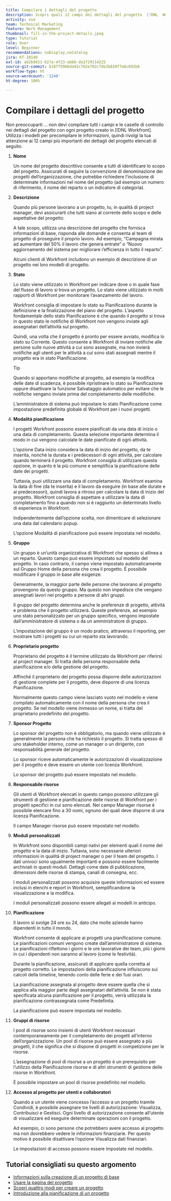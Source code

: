 ```yaml
---
title: Compilare i dettagli del progetto
description: Scopri quali 12 campi dei dettagli del progetto  [!DNL  Workfront]  consiglia di compilare durante la creazione di un progetto.
activity: use
team: Technical Marketing
feature: Work Management
thumbnail: fill-in-the-project-details.jpeg
type: Tutorial
role: User
level: Beginner
recommendations: noDisplay,noCatalog
jira: KT-10140
exl-id: a62b9421-627a-4f23-ab66-da1f29114225
source-git-commit: b18ff5966da92c762e702c7de2b020f7a6c692b6
workflow-type: ht
source-wordcount: '1248'
ht-degree: 100%

---
```


# Compilare i dettagli del progetto

Non preoccuparti ... non devi compilare tutti i campi e le caselle di controllo nei dettagli del progetto con ogni progetto creato in [!DNL  Workfront]. Utilizza i modelli per precompilare le informazioni, quindi rivolgi la tua attenzione ai 12 campi più importanti dei dettagli del progetto elencati di seguito.

1. **Nome**

   Un nome del progetto descrittivo consente a tutti di identificare lo scopo del progetto. Assicurati di seguire la convenzione di denominazione dei progetti dell’organizzazione, che potrebbe richiedere l’inclusione di determinate informazioni nel nome del progetto (ad esempio un numero di riferimento, il nome del reparto o un indicatore di categoria).


1. **Descrizione**

   Quando più persone lavorano a un progetto, tu, in qualità di project manager, devi assicurarti che tutti siano al corrente dello scopo e delle aspettative del progetto.

   A tale scopo, utilizza una descrizione del progetto che fornisca informazioni di base, risponda alle domande e consenta al team di progetto di proseguire il proprio lavoro. Ad esempio, “Campagna mirata ad aumentare del 50% il lavoro che genera entrate” o “Nuovo aggiornamento del sistema per migliorare l’efficienza in tutto il reparto”.

   Alcuni clienti di Workfront includono un esempio di descrizione di un progetto nei loro modelli di progetto.

1. **Stato**

   Lo stato viene utilizzato in Workfront per indicare dove o in quale fase del flusso di lavoro si trova un progetto. Lo stato viene utilizzato in molti rapporti di Workfront per monitorare l’avanzamento del lavoro.

   Workfront consiglia di impostare lo stato su Pianificazione durante la definizione e la finalizzazione del piano del progetto. L’aspetto fondamentale dello stato Pianificazione è che quando il progetto si trova in questo stato le notifiche di Workfront non vengono inviate agli assegnatari dell’attività sul progetto.

   Quindi, una volta che il progetto è pronto per essere avviato, modifica lo stato su Corrente. Questo consente a Workfront di inviare notifiche alle persone sulle nuove attività a cui sono assegnate, ma non invierà notifiche agli utenti per le attività a cui sono stati assegnati mentre il progetto era in stato Pianificazione.

   >[!TIP]
   >
   >  Quando si apportano modifiche al progetto, ad esempio la modifica delle date di scadenza, è possibile ripristinare lo stato su Pianificazione oppure disattivare la funzione Salvataggio automatico per evitare che le notifiche vengano inviate prima del completamento delle modifiche.

   L’amministratore di sistema può impostare lo stato Pianificazione come impostazione predefinita globale di Workfront per i nuovi progetti.

1. **Modalità pianificazione**

   I progetti Workfront possono essere pianificati da una data di inizio o una data di completamento. Questa selezione importante determina il modo in cui vengono calcolate le date pianificate di ogni attività.

   L’opzione Data inizio considera la data di inizio del progetto, da te inserita, nonché la durata e i predecessori di ogni attività, per calcolare quando terminerà il progetto. Workfront consiglia di utilizzare questa opzione, in quanto è la più comune e semplifica la pianificazione delle date dei progetti.

   Tuttavia, puoi utilizzare una data di completamento. Workfront esamina la data di fine (da te inserita) e il lavoro da eseguire (in base alle durate e ai predecessori), quindi lavora a ritroso per calcolare la data di inizio del progetto. Workfront consiglia di aspettare a utilizzare la data di completamento fino a quando non si è raggiunto un determinato livello di esperienza in Workfront.

   Indipendentemente dall’opzione scelta, non dimenticare di selezionare una data dal calendario popup.

   L’opzione Modalità di pianificazione può essere impostata nel modello.

1. **Gruppo**

   Un gruppo è un’unità organizzativa di Workfront che spesso si allinea a un reparto. Questo campo può essere impostato sul modello del progetto. In caso contrario, il campo viene impostato automaticamente sul Gruppo Home della persona che crea il progetto. È possibile modificare il gruppo in base alle esigenze.

   Generalmente, la maggior parte delle persone che lavorano al progetto provengono da questo gruppo. Ma questo non impedisce che vengano assegnati lavori nel progetto a persone di altri gruppi.

   Il gruppo del progetto determina anche le preferenze di progetto, attività e problema che il progetto utilizzerà. Queste preferenze, ad esempio uno stato personalizzato per un gruppo specifico, vengono impostate dall’amministratore di sistema o da un amministratore di gruppo.

   L’impostazione del gruppo è un modo pratico, attraverso il reporting, per mostrare tutti i progetti su cui un reparto sta lavorando.

1. **Proprietario progetto**

   Proprietario del progetto è il termine utilizzato da Workfront per riferirsi al project manager. Si tratta della persona responsabile della pianificazione e/o della gestione del progetto.

   Affinché il proprietario del progetto possa disporre delle autorizzazioni di gestione complete per il progetto, deve disporre di una licenza Pianificazione.

   Normalmente questo campo viene lasciato vuoto nel modello e viene compilato automaticamente con il nome della persona che crea il progetto. Se nel modello viene immesso un nome, si tratta del proprietario predefinito del progetto.

1. **Sponsor Progetto**

   Lo sponsor del progetto non è obbligatorio, ma quando viene utilizzato è generalmente la persona che ha richiesto il progetto. Si tratta spesso di uno stakeholder interno, come un manager o un dirigente, con responsabilità generale del progetto.

   Lo sponsor riceve automaticamente le autorizzazioni di visualizzazione per il progetto e deve essere un utente con licenza Workfront.

   Lo sponsor del progetto può essere impostato nel modello.

1. **Responsabile risorse**

   Gli utenti di Workfront elencati in questo campo possono utilizzare gli strumenti di gestione e pianificazione delle risorse di Workfront per i progetti specifici in cui sono elencati. Nel campo Manager risorse è possibile elencare fino a 30 nomi, ognuno dei quali deve disporre di una licenza Pianificazione.

   Il campo Manager risorse può essere impostato nel modello.

1. **Moduli personalizzati**

   In Workfront sono disponibili campi nativi per elementi quali il nome del progetto e la data di inizio. Tuttavia, sono necessarie ulteriori informazioni in qualità di project manager o per il team del progetto. I dati univoci sono ugualmente importanti e possono essere facilmente archiviati in questi moduli. Dettagli come date di pubblicazione, dimensioni delle risorse di stampa, canali di consegna, ecc.

   I moduli personalizzati possono acquisire queste informazioni ed essere inclusi in elenchi e report in Workfront, semplificandone la visualizzazione e la modifica.

   I moduli personalizzati possono essere allegati ai modelli in anticipo.

1. **Pianificazione**

   Il lavoro si svolge 24 ore su 24, dato che molte aziende hanno dipendenti in tutto il mondo.

   Workfront consente di applicare ai progetti una pianificazione comune. Le pianificazioni comuni vengono create dall’amministratore di sistema. Le pianificazioni riflettono i giorni e le ore lavorative dei team, più i giorni in cui i dipendenti non saranno al lavoro (come le festività).

   Durante la pianificazione, assicurati di applicare quella corretta al progetto corretto. Le impostazioni della pianificazione influiscono sui calcoli della timeline, tenendo conto delle ferie e dei fusi orari.

   La pianificazione assegnata al progetto deve essere quella che si applica alla maggior parte degli assegnatari dell’attività. Se non è stata specificata alcuna pianificazione per il progetto, verrà utilizzata la pianificazione contrassegnata come Predefinita.

   La pianificazione può essere impostata nel modello.

1. **Gruppi di risorse**

   I pool di risorse sono insiemi di utenti Workfront necessari contemporaneamente per il completamento dei progetti all’interno dell’organizzazione. Un pool di risorse può essere assegnato a più progetti, il che significa che si dispone di progetti in competizione per le risorse.

   L’assegnazione di pool di risorse a un progetto è un prerequisito per l’utilizzo della Pianificazione risorse e di altri strumenti di gestione delle risorse in Workfront.

   È possibile impostare un pool di risorse predefinito nel modello.

1. **Accesso al progetto per utenti e collaboratori**

   Quando a un utente viene concesso l’accesso a un progetto tramite Condividi, è possibile assegnare tre livelli di autorizzazione: Visualizza, Contribuisci e Gestisci. Ogni livello di autorizzazione consente all’utente di visualizzare ed eseguire determinate operazioni con il progetto.

   Ad esempio, ci sono persone che potrebbero avere accesso al progetto ma non dovrebbero vedere le informazioni finanziarie. Per questo motivo è possibile disattivare l’opzione Visualizza dati finanziari.

   Le impostazioni di accesso possono essere impostate nel modello.

## Tutorial consigliati su questo argomento

* [Informazioni sulla creazione di un progetto di base](/help/manage-work/projects/understand-basic-project-creation.md)
* [Usare la pagina del progetto](/help/manage-work/projects/navigate-the-project-page.md)
* [Scopri quattro modi per creare un progetto](/help/manage-work/projects/understand-other-ways-to-create-projects.md)
* [Introduzione alla pianificazione di un progetto](/help/manage-work/projects/getting-started-plan-a-project.md)
